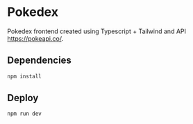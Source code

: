 # Pokedex

Pokedex frontend created using Typescript + Tailwind and API https://pokeapi.co/.

## Dependencies

```bash
npm install
```

## Deploy

```bash
npm run dev
```
